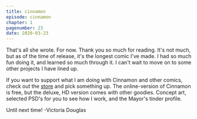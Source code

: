 ```yaml
---
title: cinnamon
episode: cinnamon
chapter: 1
pagenumber: 23
date: 2020-03-23
---
```


That's all she wrote. For now. Thank you so much for reading. It's not much, but as of the time of release, it's the longest comic I've made. I had so much fun doing it, and learned so much through it. I can't wait to move on to some other projects I have lined up.

If you want to support what I am doing with Cinnamon and other comics, check out the [store](https://gumroad.com/blackbit) and pick something up. The online-version of Cinnamon is free, but the deluxe, HD version comes with other goodies. Concept art, selected PSD's for you to see how I work, and the Mayor's tinder profile.

Until next time!
-Victoria Douglas
